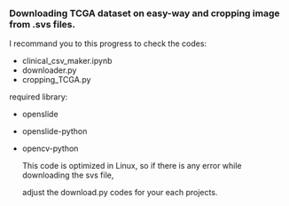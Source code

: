 ### Downloading TCGA dataset on easy-way and cropping image from .svs files.

I recommand you to this progress to check the codes:
* clinical_csv_maker.ipynb
* downloader.py
* cropping_TCGA.py

required library:
* openslide
* openslide-python
* opencv-python

  This code is optimized in Linux, so if there is any error while downloading the svs file,

  adjust the download.py codes for your each projects.
